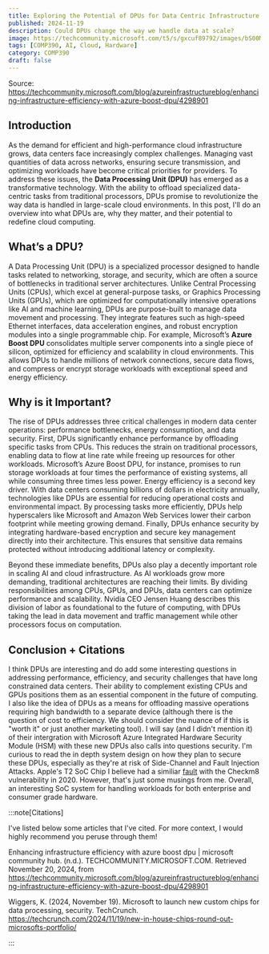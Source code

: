 ```yaml
---
title: Exploring the Potential of DPUs for Data Centric Infrastructure
published: 2024-11-19
description: Could DPUs change the way we handle data at scale?
image: https://techcommunity.microsoft.com/t5/s/gxcuf89792/images/bS00Mjk4OTAxLUZjY0g1RQ?revision=11
tags: [COMP390, AI, Cloud, Hardware]
category: COMP390
draft: false
---
```


Source: https://techcommunity.microsoft.com/blog/azureinfrastructureblog/enhancing-infrastructure-efficiency-with-azure-boost-dpu/4298901

## Introduction

As the demand for efficient and high-performance cloud infrastructure grows, data centers face increasingly complex challenges. Managing vast quantities of data across networks, ensuring secure transmission, and optimizing workloads have become critical priorities for providers. To address these issues, the **Data Processing Unit (DPU)** has emerged as a transformative technology. With the ability to offload specialized data-centric tasks from traditional processors, DPUs promise to revolutionize the way data is handled in large-scale cloud environments. In this post, I'll do an overview into what DPUs are, why they matter, and their potential to redefine cloud computing.

## What’s a DPU?

A Data Processing Unit (DPU) is a specialized processor designed to handle tasks related to networking, storage, and security, which are often a source of bottlenecks in traditional server architectures. Unlike Central Processing Units (CPUs), which excel at general-purpose tasks, or Graphics Processing Units (GPUs), which are optimized for computationally intensive operations like AI and machine learning, DPUs are purpose-built to manage data movement and processing. They integrate features such as high-speed Ethernet interfaces, data acceleration engines, and robust encryption modules into a single programmable chip. For example, Microsoft’s **Azure Boost DPU** consolidates multiple server components into a single piece of silicon, optimized for efficiency and scalability in cloud environments. This allows DPUs to handle millions of network connections, secure data flows, and compress or encrypt storage workloads with exceptional speed and energy efficiency.

## Why is it Important?

The rise of DPUs addresses three critical challenges in modern data center operations: performance bottlenecks, energy consumption, and data security. First, DPUs significantly enhance performance by offloading specific tasks from CPUs. This reduces the strain on traditional processors, enabling data to flow at line rate while freeing up resources for other workloads. Microsoft’s Azure Boost DPU, for instance, promises to run storage workloads at four times the performance of existing systems, all while consuming three times less power. Energy efficiency is a second key driver. With data centers consuming billions of dollars in electricity annually, technologies like DPUs are essential for reducing operational costs and environmental impact. By processing tasks more efficiently, DPUs help hyperscalers like Microsoft and Amazon Web Services lower their carbon footprint while meeting growing demand. Finally, DPUs enhance security by integrating hardware-based encryption and secure key management directly into their architecture. This ensures that sensitive data remains protected without introducing additional latency or complexity.

Beyond these immediate benefits, DPUs also play a decently important role in scaling AI and cloud infrastructure. As AI workloads grow more demanding, traditional architectures are reaching their limits. By dividing responsibilities among CPUs, GPUs, and DPUs, data centers can optimize performance and scalability. Nvidia CEO Jensen Huang describes this division of labor as foundational to the future of computing, with DPUs taking the lead in data movement and traffic management while other processors focus on computation.

## Conclusion + Citations

I think DPUs are interesting and do add some interesting questions in addressing performance, efficiency, and security challenges that have long constrained data centers. Their ability to complement existing CPUs and GPUs positions them as an essential component in the future of computing. I also like the idea of DPUs as a means for offloading massive operations requiring high bandwidth to a separate device (although there is the question of cost to efficiency. We should consider the nuance of if this is "worth it" or just another marketing tool). I will say (and I didn't mention it) of their intergration with Microsoft Azure Integrated Hardware Security Module (HSM) with these new DPUs also calls into questions security. I'm curious to read the in depth system design on how they plan to secure these DPUs, especially as they're at risk of Side-Channel and Fault Injection Attacks. Apple's T2 SoC Chip I believe had a similiar [fault](https://www.wired.com/story/apple-t2-chip-unfixable-flaw-jailbreak-mac/) with the Checkm8 vulnerability in 2020. However, that's just some musings from me. Overall, an interesting SoC system for handling workloads for both enterprise and consumer grade hardware.

:::note[Citations]

I've listed below some articles that I've cited. For more context, I would highly recommend you peruse through them!

Enhancing infrastructure efficiency with azure boost dpu | microsoft community hub. (n.d.). TECHCOMMUNITY.MICROSOFT.COM. Retrieved November 20, 2024, from https://techcommunity.microsoft.com/blog/azureinfrastructureblog/enhancing-infrastructure-efficiency-with-azure-boost-dpu/4298901

Wiggers, K. (2024, November 19). Microsoft to launch new custom chips for data processing, security. TechCrunch. https://techcrunch.com/2024/11/19/new-in-house-chips-round-out-microsofts-portfolio/

:::

